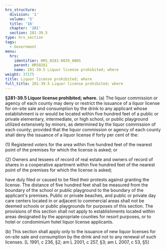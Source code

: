 ```yaml
---
hrs_structure:
  division: '1'
  volume: '5'
  title: '16'
  chapter: '281'
  section: 281-39.5
type: hrs_section
tags:
  - Government
menu:
  hrs:
    identifier: HRS_0281-0039_0005
    parent: HRS0281
    name: 281-39.5 Liquor license prohibited; where
weight: 37175
title: Liquor license prohibited; where
full_title: 281-39.5 Liquor license prohibited; where
---
```

**§281-39.5 Liquor license prohibited; where.** (a) The liquor commission or agency of each county may deny or restrict the issuance of a liquor license for on-site sale and consumption by the drink to any applicant whose establishment is or would be located within five hundred feet of a public or private elementary, intermediate, or high school, or public playground utilized extensively by minors, as determined by the liquor commission of each county; provided that the liquor commission or agency of each county shall deny the issuance of a liquor license if forty per cent of the:

(1) Registered voters for the area within five hundred feet of the nearest point of the premises for which the license is asked; or

(2) Owners and lessees of record of real estate and owners of record of shares in a cooperative apartment within five hundred feet of the nearest point of the premises for which the license is asked;

have duly filed or caused to be filed their protests against granting the license. The distance of five hundred feet shall be measured from the boundary of the school or public playground to the boundary of the applicant's premises. Public or private beaches, and public or private day care centers located in or adjacent to commercial areas shall not be deemed schools or public playgrounds for purposes of this section. The provisions of this section shall not apply to establishments located within areas designated by the appropriate counties for resort purposes, or to hotel or condominium hotel liquor license applicants.

(b) This section shall apply only to the issuance of new liquor licenses for on-site sale and consumption by the drink and not to any renewal of such licenses. [L 1991, c 236, §2; am L 2001, c 257, §3; am L 2007, c 53, §5]